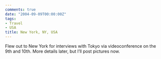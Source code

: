 ```yaml
---
comments: true
date: "2004-09-09T00:00:00Z"
tags:
- Travel
- USA
title: New York, NY, USA
---
```


Flew out to New York for interviews with Tokyo via videoconference on the 9th
and 10th. More details later, but I’ll post pictures now.  
